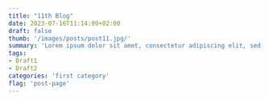 ```yaml
---
title: "11th Blog"
date: 2023-07-16T11:14:09+02:00
draft: false
thumb: '/images/posts/post11.jpg/'
summary: 'Lorem ipsum dolor sit amet, consectetur adipiscing elit, sed do eiusmod tempor incididunt ut labore et dolore magna aliqua. At tellus at urna condimentum mattis pellentesque id nibh tortor. Sodales neque sodales ut etiam sit amet nisl purus in.'
tags: 
- Draft1 
- Draft2
categories: 'first category'
flag: 'post-page'
---
```


